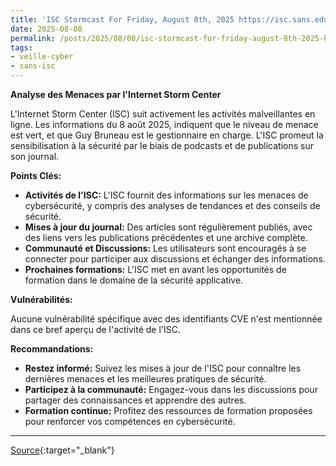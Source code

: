 ```yaml
---
title: 'ISC Stormcast For Friday, August 8th, 2025 https://isc.sans.edu/podcastdetail/9562, (Fri, Aug 8th)'
date: 2025-08-08
permalink: /posts/2025/08/08/isc-stormcast-for-friday-august-8th-2025-httpsiscsansedupodcastdetail9562-fri-aug-8th/
tags:
- veille-cyber
- sans-isc
---
```

**Analyse des Menaces par l'Internet Storm Center**

L'Internet Storm Center (ISC) suit activement les activités malveillantes en ligne. Les informations du 8 août 2025, indiquent que le niveau de menace est vert, et que Guy Bruneau est le gestionnaire en charge. L'ISC promeut la sensibilisation à la sécurité par le biais de podcasts et de publications sur son journal.

**Points Clés:**

*   **Activités de l'ISC:** L'ISC fournit des informations sur les menaces de cybersécurité, y compris des analyses de tendances et des conseils de sécurité.
*   **Mises à jour du journal:** Des articles sont régulièrement publiés, avec des liens vers les publications précédentes et une archive complète.
*   **Communauté et Discussions:** Les utilisateurs sont encouragés à se connecter pour participer aux discussions et échanger des informations.
*   **Prochaines formations:** L'ISC met en avant les opportunités de formation dans le domaine de la sécurité applicative.

**Vulnérabilités:**

Aucune vulnérabilité spécifique avec des identifiants CVE n'est mentionnée dans ce bref aperçu de l'activité de l'ISC.

**Recommandations:**

*   **Restez informé:** Suivez les mises à jour de l'ISC pour connaître les dernières menaces et les meilleures pratiques de sécurité.
*   **Participez à la communauté:** Engagez-vous dans les discussions pour partager des connaissances et apprendre des autres.
*   **Formation continue:** Profitez des ressources de formation proposées pour renforcer vos compétences en cybersécurité.

---
[Source](https://isc.sans.edu/diary/rss/32184){:target="_blank"}
